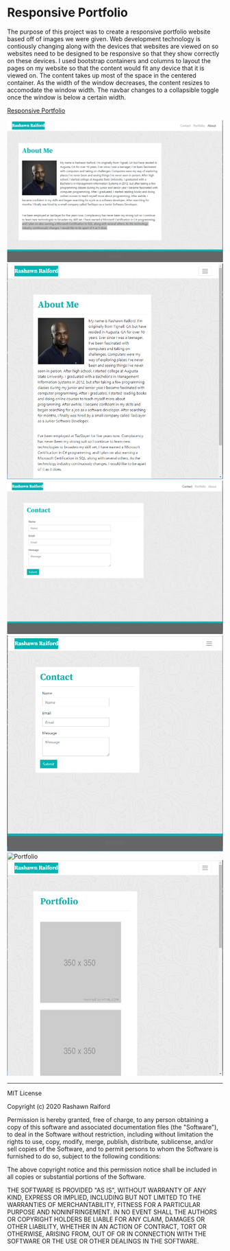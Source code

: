 # Responsive Portfolio

The purpose of this project was to create a responsive portfolio website based off of images we were given. Web development technology is contiously changing along with the devices that websites are viewed on so websites need to be designed to be responsive so that they show correctly on these devices. I used bootstrap containers and columns to layout the pages on my website so that the content would fit any device that it is viewed on. The content takes up most of the space in the centered container. As the width of the window decreases, the content resizes to accomodate the window width. The navbar changes to a collapsible toggle once the window is below a certain width.

[Responsive Portfolio](https://raiford2530.github.io/responsive-portfolio/)

![About Me](/assets/screenshots/index.png)
![About Me](/assets/screenshots/index-toggle.png)
![Contact](/assets/screenshots/contact.png)
![Contact](/assets/screenshots/contact-toggle.png)
![Portfolio](/assets/screenshots/portfolio.png)
![Portfolio](/assets/screenshots/portfolio-toggle.png)

-------------------------------------------------------------------------------------------------------------------------------------------------------

MIT License

Copyright (c) 2020 Rashawn Raiford

Permission is hereby granted, free of charge, to any person obtaining a copy
of this software and associated documentation files (the "Software"), to deal
in the Software without restriction, including without limitation the rights
to use, copy, modify, merge, publish, distribute, sublicense, and/or sell
copies of the Software, and to permit persons to whom the Software is
furnished to do so, subject to the following conditions:

The above copyright notice and this permission notice shall be included in all
copies or substantial portions of the Software.

THE SOFTWARE IS PROVIDED "AS IS", WITHOUT WARRANTY OF ANY KIND, EXPRESS OR
IMPLIED, INCLUDING BUT NOT LIMITED TO THE WARRANTIES OF MERCHANTABILITY,
FITNESS FOR A PARTICULAR PURPOSE AND NONINFRINGEMENT. IN NO EVENT SHALL THE
AUTHORS OR COPYRIGHT HOLDERS BE LIABLE FOR ANY CLAIM, DAMAGES OR OTHER
LIABILITY, WHETHER IN AN ACTION OF CONTRACT, TORT OR OTHERWISE, ARISING FROM,
OUT OF OR IN CONNECTION WITH THE SOFTWARE OR THE USE OR OTHER DEALINGS IN THE
SOFTWARE.